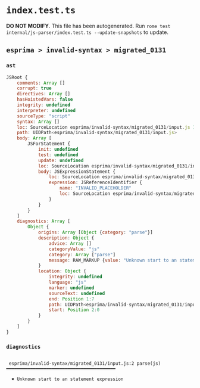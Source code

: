 # `index.test.ts`

**DO NOT MODIFY**. This file has been autogenerated. Run `rome test internal/js-parser/index.test.ts --update-snapshots` to update.

## `esprima > invalid-syntax > migrated_0131`

### `ast`

```javascript
JSRoot {
	comments: Array []
	corrupt: true
	directives: Array []
	hasHoistedVars: false
	integrity: undefined
	interpreter: undefined
	sourceType: "script"
	syntax: Array []
	loc: SourceLocation esprima/invalid-syntax/migrated_0131/input.js 1:0-2:0
	path: UIDPath<esprima/invalid-syntax/migrated_0131/input.js>
	body: Array [
		JSForStatement {
			init: undefined
			test: undefined
			update: undefined
			loc: SourceLocation esprima/invalid-syntax/migrated_0131/input.js 1:0-2:0
			body: JSExpressionStatement {
				loc: SourceLocation esprima/invalid-syntax/migrated_0131/input.js 2:0-2:0
				expression: JSReferenceIdentifier {
					name: "INVALID_PLACEHOLDER"
					loc: SourceLocation esprima/invalid-syntax/migrated_0131/input.js 2:0-2:0
				}
			}
		}
	]
	diagnostics: Array [
		Object {
			origins: Array [Object {category: "parse"}]
			description: Object {
				advice: Array []
				categoryValue: "js"
				category: Array ["parse"]
				message: RAW_MARKUP {value: "Unknown start to an statement expression"}
			}
			location: Object {
				integrity: undefined
				language: "js"
				marker: undefined
				sourceText: undefined
				end: Position 1:7
				path: UIDPath<esprima/invalid-syntax/migrated_0131/input.js>
				start: Position 2:0
			}
		}
	]
}
```

### `diagnostics`

```

 esprima/invalid-syntax/migrated_0131/input.js:2 parse(js) ━━━━━━━━━━━━━━━━━━━━━━━━━━━━━━━━━━━━━━━━━

  ✖ Unknown start to an statement expression


```

